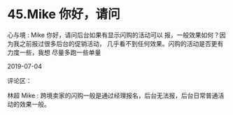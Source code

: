 # 45.Mike 你好，请问

心与境 : Mike 你好，请问后台如果有显示闪购的活动可以 报，一般效果如何？因为我之前报过很多后台的促销活动， 几乎看不到任何效果。闪购的活动是否更有力度一些，我想 尽量多跑一些单量

2019-07-04

评论区：

林超 Mike : 跨境卖家的闪购一般是通过经理报名，后台无法报，后台日常普通活动的效果一般。
